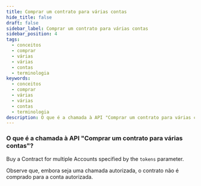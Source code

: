 ```yaml
---
title: Comprar um contrato para várias contas
hide_title: false
draft: false
sidebar_label: Comprar um contrato para várias contas
sidebar_position: 4
tags:
  - conceitos
  - comprar
  - várias
  - várias
  - contas
  - terminologia
keywords:
  - conceitos
  - comprar
  - várias
  - várias
  - contas
  - terminologia
description: O que é a chamada à API "Comprar um contrato para várias contas"?
---
```


### O que é a chamada à API "Comprar um contrato para várias contas"?

Buy a Contract for multiple Accounts specified by the `tokens` parameter.

Observe que, embora seja uma chamada autorizada, o contrato não é comprado para a conta autorizada.
